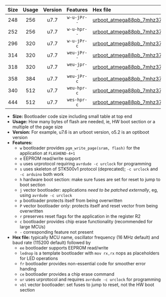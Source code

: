 |Size|Usage|Version|Features|Hex file|
|:-:|:-:|:-:|:-:|:--|
|248|256|u7.7|`w-u-jPr--`|[urboot_atmega88pb_7mhz3728_460800bps_lednop_ur_vbl.hex](https://raw.githubusercontent.com/stefanrueger/urboot.hex/main/mcus/atmega88pb/fcpu_7mhz3728/460800_bps/urboot_atmega88pb_7mhz3728_460800bps_lednop_ur_vbl.hex)|
|252|256|u7.7|`w-u-hpr--`|[urboot_atmega88pb_7mhz3728_460800bps_lednop_fr_ur.hex](https://raw.githubusercontent.com/stefanrueger/urboot.hex/main/mcus/atmega88pb/fcpu_7mhz3728/460800_bps/urboot_atmega88pb_7mhz3728_460800bps_lednop_fr_ur.hex)|
|296|320|u7.7|`w-u-jPr-c`|[urboot_atmega88pb_7mhz3728_460800bps_lednop_fr_ce_ur_vbl.hex](https://raw.githubusercontent.com/stefanrueger/urboot.hex/main/mcus/atmega88pb/fcpu_7mhz3728/460800_bps/urboot_atmega88pb_7mhz3728_460800bps_lednop_fr_ce_ur_vbl.hex)|
|314|320|u7.7|`weu-jPr--`|[urboot_atmega88pb_7mhz3728_460800bps_ee_lednop_ur_vbl.hex](https://raw.githubusercontent.com/stefanrueger/urboot.hex/main/mcus/atmega88pb/fcpu_7mhz3728/460800_bps/urboot_atmega88pb_7mhz3728_460800bps_ee_lednop_ur_vbl.hex)|
|318|320|u7.7|`weu-jpr--`|[urboot_atmega88pb_7mhz3728_460800bps_ee_lednop_fr_ur_vbl.hex](https://raw.githubusercontent.com/stefanrueger/urboot.hex/main/mcus/atmega88pb/fcpu_7mhz3728/460800_bps/urboot_atmega88pb_7mhz3728_460800bps_ee_lednop_fr_ur_vbl.hex)|
|358|384|u7.7|`weu-jPr-c`|[urboot_atmega88pb_7mhz3728_460800bps_ee_lednop_fr_ce_ur_vbl.hex](https://raw.githubusercontent.com/stefanrueger/urboot.hex/main/mcus/atmega88pb/fcpu_7mhz3728/460800_bps/urboot_atmega88pb_7mhz3728_460800bps_ee_lednop_fr_ce_ur_vbl.hex)|
|340|512|u7.7|`weu-hpr-c`|[urboot_atmega88pb_7mhz3728_460800bps_ee_lednop_fr_ce_ur.hex](https://raw.githubusercontent.com/stefanrueger/urboot.hex/main/mcus/atmega88pb/fcpu_7mhz3728/460800_bps/urboot_atmega88pb_7mhz3728_460800bps_ee_lednop_fr_ce_ur.hex)|
|444|512|u7.7|`wes-hpr-c`|[urboot_atmega88pb_7mhz3728_460800bps_ee_lednop_fr_ce.hex](https://raw.githubusercontent.com/stefanrueger/urboot.hex/main/mcus/atmega88pb/fcpu_7mhz3728/460800_bps/urboot_atmega88pb_7mhz3728_460800bps_ee_lednop_fr_ce.hex)|

- **Size:** Bootloader code size including small table at top end
- **Usage:** How many bytes of flash are needed, ie, HW boot section or a multiple of the page size
- **Version:** For example, u7.6 is an urboot version, o5.2 is an optiboot version
- **Features:**
  + `w` bootloader provides `pgm_write_page(sram, flash)` for the application at `FLASHEND-4+1`
  + `e` EEPROM read/write support
  + `u` uses urprotocol requiring `avrdude -c urclock` for programming
  + `s` uses skeleton of STK500v1 protocol (deprecated); `-c urclock` and `-c arduino` both work
  + `h` hardware boot section: make sure fuses are set for reset to jump to boot section
  + `j` vector bootloader: applications *need to be patched externally*, eg, using `avrdude -c urclock`
  + `p` bootloader protects itself from being overwritten
  + `P` vector bootloader only: protects itself and reset vector from being overwritten
  + `r` preserves reset flags for the application in the register R2
  + `c` bootloader provides chip erase functionality (recommended for large MCUs)
  + `-` corresponding feature not present
- **Hex file:** typically MCU name, oscillator frequency (16 MHz default) and baud rate (115200 default) followed by
  + `ee` bootloader supports EEPROM read/write
  + `lednop` is a template bootloader with `mov rx,rx` nops as placeholders for LED operations
  + `fr` bootloader provides non-essential code for smoother error handing
  + `ce` bootloader provides a chip erase command
  + `ur` uses urprotocol and requires `avrdude -c urclock` for programming
  + `vbl` vector bootloader: set fuses to jump to reset, not the HW boot section
